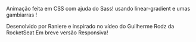 Animação feita em CSS com ajuda do Sass! usando linear-gradient e umas gambiarras !

Desenolvido por Raniere
e inspirado no vídeo do Guilherme Rodz da RocketSeat
Em breve versão Responsiva!